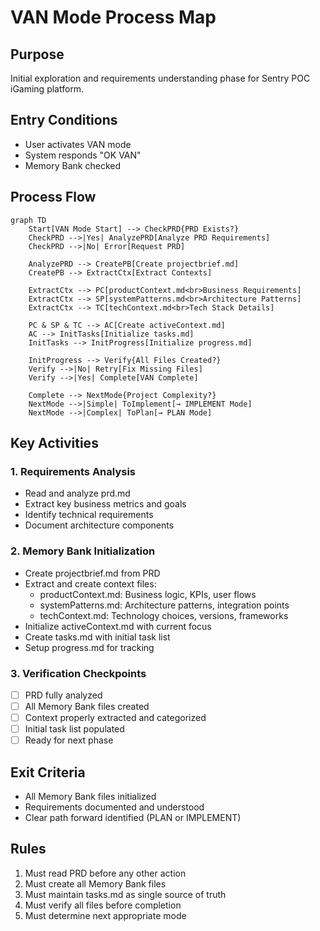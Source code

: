 # VAN Mode Process Map

## Purpose
Initial exploration and requirements understanding phase for Sentry POC iGaming platform.

## Entry Conditions
- User activates VAN mode
- System responds "OK VAN"
- Memory Bank checked

## Process Flow

```mermaid
graph TD
    Start[VAN Mode Start] --> CheckPRD{PRD Exists?}
    CheckPRD -->|Yes| AnalyzePRD[Analyze PRD Requirements]
    CheckPRD -->|No| Error[Request PRD]
    
    AnalyzePRD --> CreatePB[Create projectbrief.md]
    CreatePB --> ExtractCtx[Extract Contexts]
    
    ExtractCtx --> PC[productContext.md<br>Business Requirements]
    ExtractCtx --> SP[systemPatterns.md<br>Architecture Patterns]
    ExtractCtx --> TC[techContext.md<br>Tech Stack Details]
    
    PC & SP & TC --> AC[Create activeContext.md]
    AC --> InitTasks[Initialize tasks.md]
    InitTasks --> InitProgress[Initialize progress.md]
    
    InitProgress --> Verify{All Files Created?}
    Verify -->|No| Retry[Fix Missing Files]
    Verify -->|Yes| Complete[VAN Complete]
    
    Complete --> NextMode{Project Complexity?}
    NextMode -->|Simple| ToImplement[→ IMPLEMENT Mode]
    NextMode -->|Complex| ToPlan[→ PLAN Mode]
```

## Key Activities

### 1. Requirements Analysis
- Read and analyze prd.md
- Extract key business metrics and goals
- Identify technical requirements
- Document architecture components

### 2. Memory Bank Initialization
- Create projectbrief.md from PRD
- Extract and create context files:
  - productContext.md: Business logic, KPIs, user flows
  - systemPatterns.md: Architecture patterns, integration points
  - techContext.md: Technology choices, versions, frameworks
- Initialize activeContext.md with current focus
- Create tasks.md with initial task list
- Setup progress.md for tracking

### 3. Verification Checkpoints
- [ ] PRD fully analyzed
- [ ] All Memory Bank files created
- [ ] Context properly extracted and categorized
- [ ] Initial task list populated
- [ ] Ready for next phase

## Exit Criteria
- All Memory Bank files initialized
- Requirements documented and understood
- Clear path forward identified (PLAN or IMPLEMENT)

## Rules
1. Must read PRD before any other action
2. Must create all Memory Bank files
3. Must maintain tasks.md as single source of truth
4. Must verify all files before completion
5. Must determine next appropriate mode